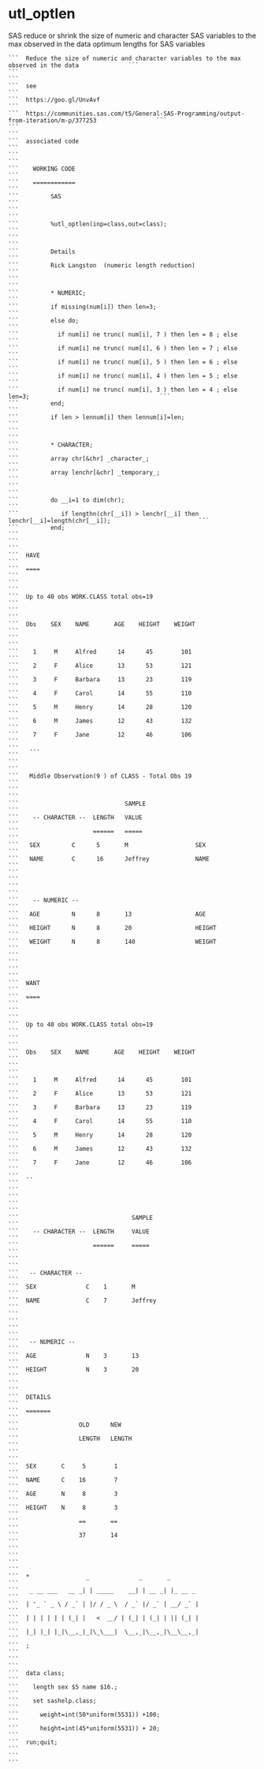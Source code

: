 # utl_optlen
SAS reduce or shrink the size of numeric and character SAS variables to the max observed in the data
optimum lengths for SAS variables

    ```  Reduce the size of numeric and character variables to the max observed in the data              ```
    ```                                                                                                          ```
    ```  see                                                                                                     ```
    ```  https://goo.gl/UnvAvf                                                                                   ```
    ```  https://communities.sas.com/t5/General-SAS-Programming/output-from-iteration/m-p/377253                 ```
    ```                                                                                                          ```
    ```  associated code                                                                                         ```
    ```                                                                                                          ```
    ```    WORKING CODE                                                                                          ```
    ```    ============                                                                                          ```
    ```         SAS                                                                                              ```
    ```                                                                                                          ```
    ```         %utl_optlen(inp=class,out=class);                                                                ```
    ```                                                                                                          ```
    ```         Details                                                                                          ```
    ```         Rick Langston  (numeric length reduction)                                                        ```
    ```                                                                                                          ```
    ```         * NUMERIC;                                                                                       ```
    ```         if missing(num[i]) then len=3;                                                                   ```
    ```         else do;                                                                                         ```
    ```           if num[i] ne trunc( num[i], 7 ) then len = 8 ; else                                            ```
    ```           if num[i] ne trunc( num[i], 6 ) then len = 7 ; else                                            ```
    ```           if num[i] ne trunc( num[i], 5 ) then len = 6 ; else                                            ```
    ```           if num[i] ne trunc( num[i], 4 ) then len = 5 ; else                                            ```
    ```           if num[i] ne trunc( num[i], 3 ) then len = 4 ; else len=3;                                     ```
    ```         end;                                                                                             ```
    ```         if len > lennum[i] then lennum[i]=len;                                                           ```
    ```                                                                                                          ```
    ```         * CHARACTER;                                                                                     ```
    ```         array chr[&chr] _character_;                                                                     ```
    ```         array lenchr[&chr] _temporary_;                                                                  ```
    ```                                                                                                          ```
    ```         do __i=1 to dim(chr);                                                                            ```
    ```            if lengthn(chr[__i]) > lenchr[__i] then lenchr[__i]=length(chr[__i]);                         ```
    ```         end;                                                                                             ```
    ```                                                                                                          ```
    ```  HAVE                                                                                                    ```
    ```  ====                                                                                                    ```
    ```                                                                                                          ```
    ```  Up to 40 obs WORK.CLASS total obs=19                                                                    ```
    ```                                                                                                          ```
    ```  Obs    SEX    NAME       AGE    HEIGHT    WEIGHT                                                        ```
    ```                                                                                                          ```
    ```    1     M     Alfred      14      45        101                                                         ```
    ```    2     F     Alice       13      53        121                                                         ```
    ```    3     F     Barbara     13      23        119                                                         ```
    ```    4     F     Carol       14      55        110                                                         ```
    ```    5     M     Henry       14      28        120                                                         ```
    ```    6     M     James       12      43        132                                                         ```
    ```    7     F     Jane        12      46        106                                                         ```
    ```   ...                                                                                                    ```
    ```                                                                                                          ```
    ```   Middle Observation(9 ) of CLASS - Total Obs 19                                                         ```
    ```                                                                                                          ```
    ```                              SAMPLE                                                                      ```
    ```    -- CHARACTER --  LENGTH   VALUE                                                                       ```
    ```                     ======   =====                                                                       ```
    ```   SEX         C      5       M                   SEX                                                     ```
    ```   NAME        C      16      Jeffrey             NAME                                                    ```
    ```                                                                                                          ```
    ```                                                                                                          ```
    ```    -- NUMERIC --                                                                                         ```
    ```   AGE         N      8       13                  AGE                                                     ```
    ```   HEIGHT      N      8       20                  HEIGHT                                                  ```
    ```   WEIGHT      N      8       140                 WEIGHT                                                  ```
    ```                                                                                                          ```
    ```                                                                                                          ```
    ```  WANT                                                                                                    ```
    ```  ====                                                                                                    ```
    ```                                                                                                          ```
    ```  Up to 40 obs WORK.CLASS total obs=19                                                                    ```
    ```                                                                                                          ```
    ```  Obs    SEX    NAME       AGE    HEIGHT    WEIGHT                                                        ```
    ```                                                                                                          ```
    ```    1     M     Alfred      14      45        101                                                         ```
    ```    2     F     Alice       13      53        121                                                         ```
    ```    3     F     Barbara     13      23        119                                                         ```
    ```    4     F     Carol       14      55        110                                                         ```
    ```    5     M     Henry       14      28        120                                                         ```
    ```    6     M     James       12      43        132                                                         ```
    ```    7     F     Jane        12      46        106                                                         ```
    ```  ..                                                                                                      ```
    ```                                                                                                          ```
    ```                                                                                                          ```
    ```                                SAMPLE                                                                    ```
    ```    -- CHARACTER --  LENGTH     VALUE                                                                     ```
    ```                     ======     =====                                                                     ```
    ```                                                                                                          ```
    ```   -- CHARACTER --                                                                                        ```
    ```  SEX              C    1       M                                                                         ```
    ```  NAME             C    7       Jeffrey                                                                   ```
    ```                                                                                                          ```
    ```                                                                                                          ```
    ```   -- NUMERIC --                                                                                          ```
    ```  AGE              N    3       13                                                                        ```
    ```  HEIGHT           N    3       20                                                                        ```
    ```                                                                                                          ```
    ```  DETAILS                                                                                                 ```
    ```  =======                                                                                                 ```
    ```                 OLD      NEW                                                                             ```
    ```                 LENGTH   LENGTH                                                                          ```
    ```                                                                                                          ```
    ```  SEX       C     5        1                                                                              ```
    ```  NAME      C    16        7                                                                              ```
    ```  AGE       N     8        3                                                                              ```
    ```  HEIGHT    N     8        3                                                                              ```
    ```                 ==       ==                                                                              ```
    ```                 37       14                                                                              ```
    ```                                                                                                          ```
    ```                                                                                                          ```
    ```  *                _              _       _                                                               ```
    ```   _ __ ___   __ _| | _____    __| | __ _| |_ __ _                                                        ```
    ```  | '_ ` _ \ / _` | |/ / _ \  / _` |/ _` | __/ _` |                                                       ```
    ```  | | | | | | (_| |   <  __/ | (_| | (_| | || (_| |                                                       ```
    ```  |_| |_| |_|\__,_|_|\_\___|  \__,_|\__,_|\__\__,_|                                                       ```
    ```  ;                                                                                                       ```
    ```                                                                                                          ```
    ```  data class;                                                                                             ```
    ```    length sex $5 name $16.;                                                                              ```
    ```    set sashelp.class;                                                                                    ```
    ```      weight=int(50*uniform(5531)) +100;                                                                  ```
    ```      height=int(45*uniform(5531)) + 20;                                                                  ```
    ```  run;quit;                                                                                               ```
    ```                                                                                                          ```
